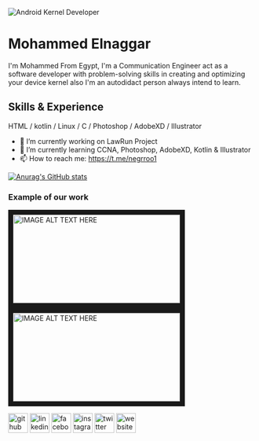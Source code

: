 ![Android Kernel Developer](https://github.com/negrroo/LawRun-Stuff/releases/download/8/bonner.jpg)

# Mohammed Elnaggar
I'm Mohammed From Egypt, I'm a Communication Engineer act as a software developer with problem-solving skills in creating and optimizing your device kernel also I'm an autodidact person always intend to learn.

## Skills & Experience
HTML / kotlin / Linux / C / Photoshop / AdobeXD / Illustrator

- 🔭 I’m currently working on LawRun Project 
- 🌱 I’m currently learning CCNA, Photoshop, AdobeXD, Kotlin & Illustrator 
- 📫 How to reach me: https://t.me/negrroo1 

[![Anurag's GitHub stats](https://github-readme-stats.vercel.app/api?username=negrroo)](https://github.com/anuraghazra/github-readme-stats)

### Example of our work
<a href="http://www.youtube.com/watch?feature=player_embedded&v=OZIMFoNV2cc
" target="_blank"><img src="http://img.youtube.com/vi/OZIMFoNV2cc/0.jpg" 
alt="IMAGE ALT TEXT HERE" width="340" height="180" border="10" /></a>
<a href="http://www.youtube.com/watch?feature=player_embedded&v=4QbTvBQB2QU
" target="_blank"><img src="http://img.youtube.com/vi/4QbTvBQB2QU/0.jpg" 
alt="IMAGE ALT TEXT HERE" width="340" height="180" border="10" /></a>

[<img src='https://cdn.jsdelivr.net/npm/simple-icons@3.0.1/icons/github.svg' alt='github' height='40'>](https://github.com/negrroo)  [<img src='https://cdn.jsdelivr.net/npm/simple-icons@3.0.1/icons/linkedin.svg' alt='linkedin' height='40'>](https://www.linkedin.com/in/negrroo/)  [<img src='https://cdn.jsdelivr.net/npm/simple-icons@3.0.1/icons/facebook.svg' alt='facebook' height='40'>](https://www.facebook.com/Negrroo1)  [<img src='https://cdn.jsdelivr.net/npm/simple-icons@3.0.1/icons/instagram.svg' alt='instagram' height='40'>](https://www.instagram.com/negrroo1/)  [<img src='https://cdn.jsdelivr.net/npm/simple-icons@3.0.1/icons/twitter.svg' alt='twitter' height='40'>](https://twitter.com/negrroo)  [<img src='https://cdn.jsdelivr.net/npm/simple-icons@3.0.1/icons/icloud.svg' alt='website' height='40'>](LawRun-kernel.blogspot.com)

